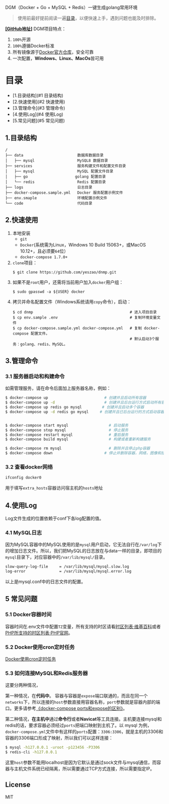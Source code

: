 DGM（Docker + Go + MySQL + Redis）一键生成golang常用环境


> 使用前最好提前阅读一遍[目录](#目录)，以便快速上手，遇到问题也能及时排除。

[**[GitHub地址]**](https://github.com/yeszao/dnmp)
DGM项目特点：
1. `100%`开源
2. `100%`遵循Docker标准
3. 所有镜像源于[Docker官方仓库](https://hub.docker.com)，安全可靠
4. 一次配置，**Windows、Linux、MacOs**皆可用

# 目录
- [1.目录结构](#1 目录结构)
- [2.快速使用](#2 快速使用)
- [3.管理命令](#3 管理命令)
- [4.使用Log](#4 使用Log)
- [5.常见问题](#5 常见问题)


## 1.目录结构

```
/
├── data                        数据库数据目录
│   ├── mysql                   MySQL8 数据目录
├── services                    服务构建文件和配置文件目录
│   ├── mysql                   MySQL 配置文件目录
│   ├── go                     golang 配置目录
│   └── redis                   Redis 配置目录
├── logs                        日志目录
├── docker-compose.sample.yml   Docker 服务配置示例文件
├── env.smaple                  环境配置示例文件
└── code                        代码目录
```

## 2.快速使用
1. 本地安装
    - `git`
    - `Docker`(系统需为Linux，Windows 10 Build 15063+，或MacOS 10.12+，且必须要`64`位）
    - `docker-compose 1.7.0+`
2. `clone`项目：
    ```
    $ git clone https://github.com/yeszao/dnmp.git
    ```
3. 如果不是`root`用户，还需将当前用户加入`docker`用户组：
    ```
    $ sudo gpasswd -a ${USER} docker
    ```
4. 拷贝并命名配置文件（Windows系统请用`copy`命令），启动：
    ```
    $ cd dnmp                                           # 进入项目目录
    $ cp env.sample .env                                # 复制环境变量文件
    $ cp docker-compose.sample.yml docker-compose.yml   # 复制 docker-compose 配置文件。
                                                        # 默认启动3个服务：golang、redis、MySQL。
    ```
## 3.管理命令
### 3.1 服务器启动和构建命令
如需管理服务，请在命令后面加上服务器名称，例如：
```bash
$ docker-compose up                         # 创建并且启动所有容器
$ docker-compose up -d                      # 创建并且后台运行方式启动所有容器
$ docker-compose up redis go mysql         # 创建并且启动多个容器
$ docker-compose up -d redis go mysql     # 创建并且已后台运行的方式启动容器


$ docker-compose start mysql                  # 启动服务
$ docker-compose stop mysql                   # 停止服务
$ docker-compose restart mysql                # 重启服务
$ docker-compose build mysql                  # 构建或者重新构建服务

$ docker-compose rm mysql                     # 删除并且停止php容器
$ docker-compose down                       # 停止并删除容器，网络，图像和挂载卷
```

### 3.2 查看docker网络
```sh
ifconfig docker0
```
用于填写`extra_hosts`容器访问宿主机的`hosts`地址

## 4.使用Log
Log文件生成的位置依赖于conf下各log配置的值。
### 4.1 MySQL日志
因为MySQL容器中的MySQL使用的是`mysql`用户启动，它无法自行在`/var/log`下的增加日志文件。所以，我们把MySQL的日志放在与data一样的目录，即项目的`mysql`目录下，对应容器中的`/var/lib/mysql/`目录。
```bash
slow-query-log-file     = /var/lib/mysql/mysql.slow.log
log-error               = /var/lib/mysql/mysql.error.log
```
以上是mysql.conf中的日志文件的配置。



## 5 常见问题
### 5.1 Docker容器时间
容器时间在.env文件中配置`TZ`变量，所有支持的时区请看[时区列表·维基百科](https://en.wikipedia.org/wiki/List_of_tz_database_time_zones)或者[PHP所支持的时区列表·PHP官网](https://www.php.net/manual/zh/timezones.php)。

### 5.2 Docker使用cron定时任务 
[Docker使用cron定时任务](https://www.awaimai.com/2615.html)

### 5.3 如何连接MySQL和Redis服务器
这要分两种情况，

第一种情况，在**代码中**。
容器与容器是`expose`端口联通的，而且在同一个`networks`下，所以连接的`host`参数直接用容器名称，`port`参数就是容器内部的端口。更多请参考[《docker-compose ports和expose的区别》](https://www.awaimai.com/2138.html)。

第二种情况，**在主机中**通过**命令行**或者**Navicat**等工具连接。主机要连接mysql和redis的话，要求容器必须经过`ports`把端口映射到主机了。以 mysql 为例，`docker-compose.yml`文件中有这样的`ports`配置：`3306:3306`，就是主机的3306和容器的3306端口形成了映射，所以我们可以这样连接：
```bash
$ mysql -h127.0.0.1 -uroot -p123456 -P3306
$ redis-cli -h127.0.0.1
```
这里`host`参数不能用localhost是因为它默认是通过sock文件与mysql通信，而容器与主机文件系统已经隔离，所以需要通过TCP方式连接，所以需要指定IP。

## License
MIT


